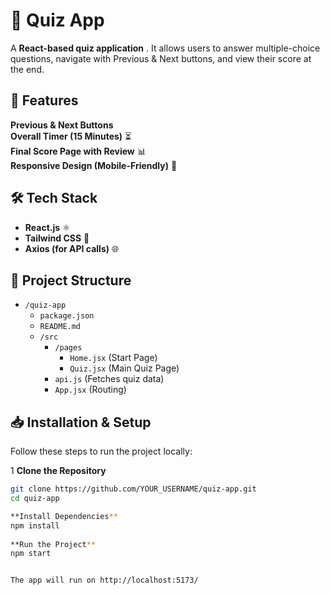 # 📝 Quiz App  

A **React-based quiz application** . It allows users to answer multiple-choice questions, navigate with Previous & Next buttons, and view their score at the end.  

## 🚀 Features   
**Previous & Next Buttons**   
**Overall Timer (15 Minutes)** ⏳  
**Final Score Page with Review** 📊  
**Responsive Design (Mobile-Friendly)** 📱  

## 🛠️ Tech Stack  
- **React.js** ⚛️ 
- **Tailwind CSS** 🎨  
- **Axios (for API calls)** 🌐  


## 📂 Project Structure  

- `/quiz-app`
  - `package.json`
  - `README.md`
  - `/src`
    - `/pages`
      - `Home.jsx` (Start Page)
      - `Quiz.jsx` (Main Quiz Page)
    - `api.js` (Fetches quiz data)
    - `App.jsx` (Routing)


## 📥 Installation & Setup  
Follow these steps to run the project locally:  

1️ **Clone the Repository**  
```bash
git clone https://github.com/YOUR_USERNAME/quiz-app.git
cd quiz-app

**Install Dependencies**
npm install
 
**Run the Project**
npm start


The app will run on http://localhost:5173/

